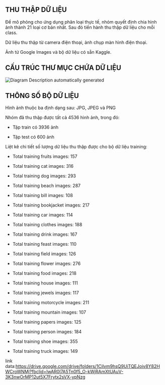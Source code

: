 ## THU THẬP DỮ LIỆU

Để mô phỏng cho ứng dụng phân loại thực tế, nhóm quyết định chia hình ảnh thành
21 loại cơ bản nhất. Sau đó tiến hành thu thập dữ liệu cho mỗi class.

Dữ liệu thu thập từ camera điện thoại, ảnh chụp màn hình điện thoại.

Ảnh từ Google Images và bộ dữ liệu có sẵn Kaggle.

## CẤU TRÚC THƯ MỤC CHỨA DỮ LIỆU

![Diagram Description automatically
generated](https://scontent.fhan4-2.fna.fbcdn.net/v/t1.15752-9/272988471_324655772936076_8058360732241153827_n.png?_nc_cat=111&ccb=1-5&_nc_sid=ae9488&_nc_ohc=51QgWeY10VoAX84zdc6&_nc_ht=scontent.fhan4-2.fna&oh=03_AVJXscCVNQsEXDyAXZDesEzcvWxB-BB-_zBWJL6sAeYiTA&oe=6228D672)

## THÔNG SỐ BỘ DỮ LIỆU

Hình ảnh thuộc ba định dạng sau: JPG, JPEG và PNG

Nhóm đã thu thập được tất cả 4536 hình ảnh, trong đó:

-   Tập train có 3936 ảnh

-   Tập test có 600 ảnh

Liệt kê chi tiết số lượng dữ liệu thu thập được cho bộ dữ liệu training:

-   Total training fruits images: 157

-   Total training cat images: 316

-   Total training dog images: 293

-   Total training beach images: 287

-   Total training bill images: 108

-   Total training bookjacket images: 217

-   Total training car images: 114

-   Total training clothes images: 188

-   Total training drink images: 167

-   Total training feast images: 110

-   Total training field images: 126

-   Total training flower images: 276

-   Total training food images: 218

-   Total training house images: 111

-   Total training jewels images: 117

-   Total training motorcycle images: 211

-   Total training mountain images: 107

-   Total training papers images: 125

-   Total training person images: 184

-   Total training shoe images: 355

-   Total training truck images: 149

link data:https://drive.google.com/drive/folders/1Cilvm9hsQ9UiTQEJoiv8Y82HWCroWNMj?fbclid=IwAR0l7A5Tn0f5_O-kWjRAmXtUAuV-3K3nwOrMP12ut5X7Frytx2sVX-ypNzg
